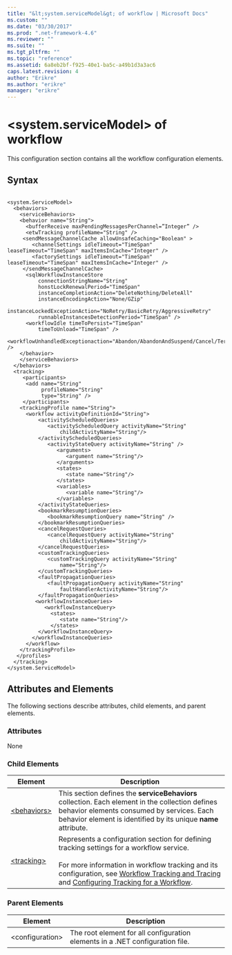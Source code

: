 ```yaml
---
title: "&lt;system.serviceModel&gt; of workflow | Microsoft Docs"
ms.custom: ""
ms.date: "03/30/2017"
ms.prod: ".net-framework-4.6"
ms.reviewer: ""
ms.suite: ""
ms.tgt_pltfrm: ""
ms.topic: "reference"
ms.assetid: 6a8eb2bf-f925-40e1-ba5c-a49b1d3a3ac6
caps.latest.revision: 4
author: "Erikre"
ms.author: "erikre"
manager: "erikre"
---
```

# &lt;system.serviceModel&gt; of workflow
This configuration section contains all the workflow configuration elements.  
  
## Syntax  
  
```  
  
<system.ServiceModel>  
  <behaviors>  
    <serviceBehaviors>  
    <behavior name="String">  
      <bufferReceive maxPendingMessagesPerChannel=”Integer” />  
      <etwTracking profileName="String" />  
     <sendMessageChannelCache allowUnsafeCaching="Boolean" >          
        <channelSettings idleTimeout="TimeSpan" leaseTimeout="TimeSpan" maxItemsInCache="Integer" />  
        <factorySettings idleTimeout="TimeSpan" leaseTimeout="TimeSpan" maxItemsInCache="Integer" />  
     </sendMessageChannelCache>  
      <sqlWorkflowInstanceStore   
          connectionStringName="String"   
          honstLockRenewalPeriod="TimeSpan"  
          instanceCompletionAction="DeleteNothing/DeleteAll"  
          instanceEncodingAction="None/GZip"  
          instanceLockedExceptionAction="NoRetry/BasicRetry/AggressiveRetry"  
          runnableInstancesDetectionPeriod="TimeSpan" />  
      <workflowIdle timeToPersist="TimeSpan"  
          timeToUnload="TimeSpan" />  
      <workflowUnhandledExceptionaction="Abandon/AbandonAndSuspend/Cancel/Terminate" />  
    </behavior>  
    </serviceBehaviors>  
  </behaviors>  
  <tracking>    
     <participants>   
      <add name="String"   
           profileName="String"  
           type="String" />   
     </participants>   
    <trackingProfile name="String">  
      <workflow activityDefinitionId="String">  
          <activityScheduledQueries>  
             <activityScheduledQuery activityName="String"  
                 childActivityName="String"/>  
          </activityScheduledQueries>  
             <activityStateQuery activityName="String" />  
                <arguments>  
                   <argument name="String"/>  
                </arguments>  
                <states>  
                   <state name="String"/>  
                </states>  
                <variables>  
                   <variable name="String"/>  
                </variables>  
          </activityStateQueries>  
          <bookmarkResumptionQueries>  
             <bookmarkResumptionQuery name="String" />  
          </bookmarkResumptionQueries>  
          <cancelRequestQueries>  
             <cancelRequestQuery activityName="String"  
                 childActivityName="String"/>  
          </cancelRequestQueries>  
          <customTrackingQueries>  
             <customTrackingQuery activityName="String"  
                 name="String"/>  
          </customTrackingQueries>  
          <faultPropagationQueries>  
             <faultPropagationQuery activityName="String"  
                 faultHandlerActivityName="String"/>  
          </faultPropagationQueries>  
         <workflowInstanceQueries>  
            <workflowInstanceQuery>  
              <states>  
                 <state name="String"/>  
              </states>  
          </workflowInstanceQuery>  
        </workflowInstanceQueries>  
      </workflow>  
    </trackingProfile>          
   </profiles>  
  </tracking>  
</system.ServiceModel>  
```  
  
## Attributes and Elements  
 The following sections describe attributes, child elements, and parent elements.  
  
### Attributes  
 None  
  
### Child Elements  
  
|Element|Description|  
|-------------|-----------------|  
|[\<behaviors>](../../../../../docs/framework/configuring-apps/file-schema/wf/behaviors-of-workflow.md)|This section defines the **serviceBehaviors** collection.  Each element in the collection defines behavior elements consumed by services. Each behavior element is identified by its unique **name** attribute.|  
|[\<tracking>](../../../../../docs/framework/configuring-apps/file-schema/wf/tracking.md)|Represents a configuration section for defining tracking settings for a workflow service.<br /><br /> For more information in workflow tracking and its configuration, see [Workflow Tracking and Tracing](../../../../../docs/framework/wf/workflow-tracking-and-tracing.md) and [Configuring Tracking for a Workflow](../../../../../docs/framework/wf/configuring-tracking-for-a-workflow.md).|  
  
### Parent Elements  
  
|Element|Description|  
|-------------|-----------------|  
|\<configuration>|The root element for all configuration elements in a .NET configuration file.|